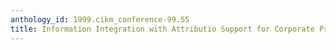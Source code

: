 ```yaml
---
anthology_id: 1999.cikm_conference-99.55
title: Information Integration with Attributio Support for Corporate Profiles
---
```

